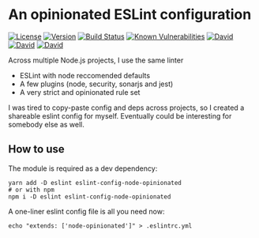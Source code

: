 # An opinionated ESLint configuration

[![License](https://img.shields.io/badge/License-MIT-yellow.svg)](https://opensource.org/licenses/MIT)
[![Version](https://img.shields.io/npm/v/eslint-config-node-opinionated.svg?style=flat-square)](https://npmjs.com/package/eslint-config-node-opinionated)
[![Build Status](https://travis-ci.com/ildella/eslint-config-node-opinionated.svg?branch=master)](https://travis-ci.com/ildella/eslint-config-node-opinionated)
[![Known Vulnerabilities](https://snyk.io/test/github/ildella/eslint-config-node-opinionated/badge.svg?targetFile=package.json)](https://snyk.io/test/github/ildella/eslint-config-node-opinionated?targetFile=package.json)
[![David](https://img.shields.io/david/ildella/eslint-config-node-opinionated.svg)](https://david-dm.org/ildella/eslint-config-node-opinionated)
[![David](https://img.shields.io/david/dev/ildella/eslint-config-node-opinionated.svg)](https://david-dm.org/ildella/eslint-config-node-opinionated)
[![David](https://img.shields.io/david/peer/ildella/eslint-config-node-opinionated.svg)](https://david-dm.org/ildella/eslint-config-node-opinionated)

Across multiple Node.js projects, I use the same linter

  * ESLint with node reccomended defaults
  * A few plugins (node, security, sonarjs and jest)
  * A very strict and opinionated rule set

I was tired to copy-paste config and deps across projects, so I created a shareable eslint config for myself. Eventually could be interesting for somebody else as well. 

## How to use

The module is required as a dev dependency:

```shell
yarn add -D eslint eslint-config-node-opinionated
# or with npm
npm i -D eslint eslint-config-node-opinionated
```

A one-liner eslint config file is all you need now:

```shell
echo "extends: ['node-opinionated']" > .eslintrc.yml
```
